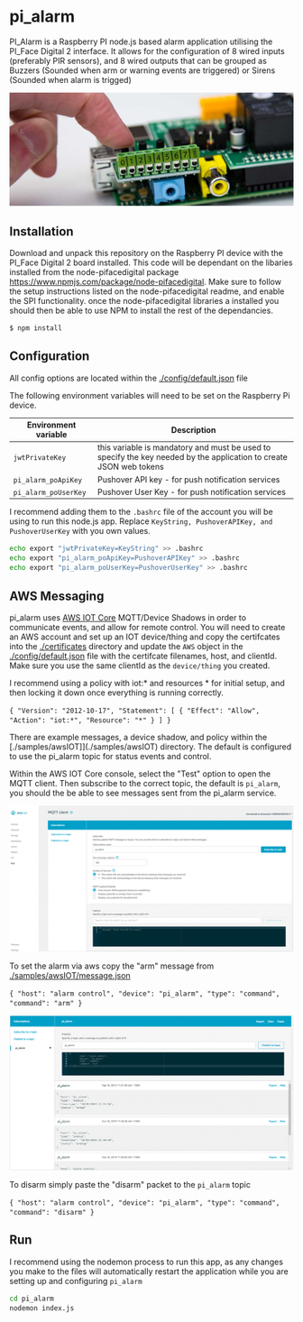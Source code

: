 # pi_alarm

PI_Alarm is a Raspberry PI node.js based alarm application utilising the PI_Face Digital 2 interface. It allows for the configuration of 8 wired inputs (preferably PIR sensors), and 8 wired outputs that can be grouped as Buzzers (Sounded when arm or warning events are triggered) or Sirens (Sounded when alarm is trigged)

![PI_Face Digital 2](icon.jpg)

## Installation

Download and unpack this repository on the Raspberry PI device with the PI_Face Digital 2 board installed. This code will be dependant on the libaries installed from the node-pifacedigital package https://www.npmjs.com/package/node-pifacedigital. Make sure to follow the setup instructions listed on the node-pifacedigital readme, and enable the SPI functionality. once the node-pifacedigital libraries a installed you should then be able to use NPM to install the rest of the dependancies.

```bash
$ npm install
```

## Configuration

All config options are located within the [./config/default.json](./config/default.json) file

The following environment variables will need to be set on the Raspberry Pi device.

| Environment variable | Description |
|----------------------|-------------|
| `jwtPrivateKey` | this variable is mandatory and must be used to specify the key needed by the application to create JSON web tokens |
| `pi_alarm_poApiKey` | Pushover API key - for push notification services|
| `pi_alarm_poUserKey` | Pushover User Key - for push notification services |

I recommend adding them to the `.bashrc` file of the account you will be using to run this node.js app. Replace `KeyString, PushoverAPIKey, and PushoverUserKey` with you own values.

```bash
echo export "jwtPrivateKey=KeyString" >> .bashrc
echo export "pi_alarm_poApiKey=PushoverAPIKey" >> .bashrc
echo export "pi_alarm_poUserKey=PushoverUserKey" >> .bashrc
```


## AWS Messaging

pi_alarm uses [AWS IOT Core](https://aws.amazon.com/iot-core/) MQTT/Device Shadows in order to communicate events, and allow for remote control. You will need to create an AWS account and set up an IOT device/thing and copy the certifcates into the [./certificates](.certificates) directory and update the `AWS` object in the [./config/default.json](./config/default.json) file with the certifcate filenames, host, and clientId. Make sure you use the same clientId as the `device/thing` you created.

I recommend using a policy with iot:* and resources * for initial setup, and then locking it down once everything is running correctly.

`{
  "Version": "2012-10-17",
  "Statement": [
    {
      "Effect": "Allow",
      "Action": "iot:*",
      "Resource": "*"
    }
  ]
}`

There are example messages, a device shadow, and policy within the [./samples/awsIOT]](./samples/awsIOT) directory. The default is configured to use the pi_alarm topic for status events and control. 

Within the AWS IOT Core console, select the "Test" option to open the MQTT client. Then subscribe to the correct topic, the default is `pi_alarm`, you should the be able to see messages sent from the pi_alarm service.

![MQTT Subscribe](./samples/Subscribe.GIF)

To set the alarm via aws copy the "arm" message from [./samples/awsIOT/message.json](./samples/awsIOT/message.json) 

`{
        "host": "alarm control",
        "device": "pi_alarm",
        "type": "command",
        "command": "arm"
 }`
    
![MQTT Arming](./samples/Arm.GIF)

To disarm simply paste the "disarm" packet to the `pi_alarm` topic

`{
        "host": "alarm control",
        "device": "pi_alarm",
        "type": "command",
        "command": "disarm"
 }`
 
 ## Run
 
 I recommend using the nodemon process to run this app, as any changes you make to the files will automatically restart the application while you are setting up and configuring `pi_alarm`
 
 ```bash
 cd pi_alarm
 nodemon index.js
```
